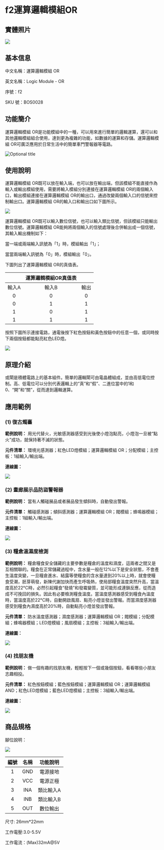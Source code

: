 # f2運算邏輯模組OR

## 實體照片

![](../../.gitbook/assets/logic_module_OR.png)

## 基本信息

中文名稱：運算邏輯模組 OR

英文名稱：Logic Module - OR

序號：f2

SKU 號：BOS0028

## 功能簡介

運算邏輯模組 OR是功能模組中的一種，可以用來進行簡單的邏輯運算，還可以和其他邏輯模組組合使用，達到更為複雜的功能，如數據的運算和存儲。運算邏輯模組 OR可廣泛應用於日常生活中的簡單車門警報器等電路。

![Optional title](../../.gitbook/assets/logic_module_OR_intro.png)

## 使用說明

運算邏輯模組 OR既可以放在輸入端，也可以放在輸出端，但該模組不能直接作為輸入或輸出模組使用，需要將輸入模組分別連接在運算邏輯模組 OR的兩個輸入口，輸出模組連接在運算邏輯模組 OR的輸出口，通過改變兩個輸入口的信號來控制輸出口。運算邏輯模組 OR的輸入口和輸出口如下圖所示。

![](../../.gitbook/assets/logic_module_OR_ui1.png)

運算邏輯模組 OR既可以輸入數位信號，也可以輸入類比信號，但該模組只能輸出數位信號。運算邏輯模組 OR能夠將兩個輸入的信號處理後合併輸出成一個信號，其輸入輸出機制如下：

當一端或兩端輸入訊號為「1」時，模組輸出「1」；

當當兩端輸入訊號為「0」時，模組輸出「0」。

下圖列出了運算邏輯模組 OR的真值表。

|  | **運算邏輯模組OR真值表** |  |
| :---: | :---: | :---: |
| 輸入A | 輸入B | 輸出 |
| 0 | 0 | 0 |
| 0 | 1 | 1 |
| 1 | 0 | 1 |
| 1 | 1 | 1 |

按照下圖所示連接電路，通電後按下紅色按鈕和黃色按鈕中的任意一個，或同時按下兩個按鈕都能點亮紅色LED燈。

![](../../.gitbook/assets/logic_module_OR_ui3.png)

## 原理介紹

或閘是積體電路上的基本組件。簡單的邏輯閘可由電晶體組成，並由高低電位控制。高、低電位可以分別代表邏輯上的“真”和“假”、二進位當中的1和0、“開”和“關”，從而達到邏輯運算。

## 應用範例

### **\(1\) 復古燭臺**

**範例說明：** 用光代替火，光敏感測器感受到光後使小燈泡點亮，小燈泡一旦被“點火”成功，就保持著不滅的狀態。

**元件清單：** 環境光感測器；紅色LED燈模組；運算邏輯模組 OR；分配模組；主控板：1組輸入/輸出端。

**連線圖：**

![](../../.gitbook/assets/logic_module_OR_example1.png)

### **\(2\) 畫廊展示品防盜警報器**

**範例說明：** 當有人觸碰展品或者展品發生傾斜時，自動發出警報。

**元件清單：** 觸碰感測器；傾斜感測器；運算邏輯模組 OR；閥模組；蜂鳴器模組；主控板：1組輸入/輸出端。

**連線圖：**

![](../../.gitbook/assets/logic_module_OR_example2.png)

### **\(3\) 糧倉溫濕度檢測**

**範例說明：** 糧倉糧食安全儲藏的主要參數是糧倉的溫度和濕度，這兩者之間又是互相關聯的。糧食在正常儲藏過程中，含水量一般在12%以下是安全狀態，不會產生溫度突變，一旦糧倉進水、結露等使糧食的含水量達到20%以上時，就會使糧食受潮，胚芽萌發，新陳代謝加快而產生呼吸熱，使局部糧食溫度突然升高，當溫度高於22°C時，必然引起糧食“發燒”和發霉變質，並可能形成連鎖反應，從而造成不可挽回的損失。因此有必要檢測糧食溫度。當溫度感測器感受到糧食內溫度時，當溫度高於22°C時，自動開啟風扇、點亮小燈並發出警報。而當濕度感測器感受到糧食內濕度高於20%時，自動點亮小燈並發出警報。

**元件清單：** 防水溫度感測器；濕度感測器；運算邏輯模組 OR；閥模組；分配模組；蜂鳴器模組；LED燈模組；風扇模組；主控板：3組輸入/輸出端。

**連線圖：**

![](../../.gitbook/assets/logic_module_OR_example3.png)

### **\(4\) 找朋友機**

**範例說明：** 做一個有趣的找朋友機，輕輕按下一個或幾個按鈕，看看哪些小朋友志趣相投。

**元件清單：** 紅色按鈕模組；藍色按鈕模組；運算邏輯模組 OR；運算邏輯模組 AND；紅色LED燈模組；藍色LED燈模組；主控板：3組輸入/輸出端。

**連線圖：**

![](../../.gitbook/assets/logic_module_OR_example4.png)

## 商品規格

腳位說明：

![](../../.gitbook/assets/logic_module_OR_spec.png)

| **編號** | **名稱** | **功能說明** |
| :---: | :---: | :---: |
| 1 | GND | 電源接地 |
| 2 | VCC | 電源正極 |
| 3 | INA | 類比輸入A |
| 4 | INB | 類比輸入B |
| 5 | OUT | 數位輸出 |

尺寸: 26mm\*22mm

工作電壓:3.0-5.5V

工作電流：\(Max\)32mA@5V

